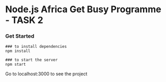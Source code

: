 # Node.js Africa Get Busy Programme - TASK 2


### Get Started
```
### to install dependencies
npm install

### to start the server
npm start
```

Go to localhost:3000 to see the project
